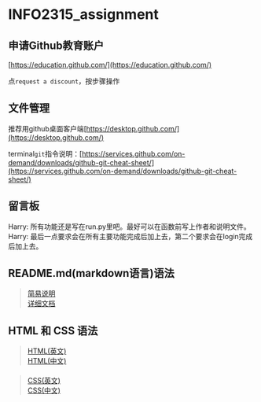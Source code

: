 # INFO2315_assignment

## 申请Github教育账户

[https://education.github.com/](https://education.github.com/)

点`request a discount`，按步骤操作

## 文件管理

推荐用github桌面客户端[https://desktop.github.com/](https://desktop.github.com/)

terminal`git`指令说明：[https://services.github.com/on-demand/downloads/github-git-cheat-sheet/](https://services.github.com/on-demand/downloads/github-git-cheat-sheet/)

## 留言板

Harry: 所有功能还是写在run.py里吧。最好可以在函数前写上作者和说明文件。  
Harry: 最后一点要求会在所有主要功能完成后加上去，第二个要求会在login完成后加上去。

## README.md(markdown语言)语法
> [简易说明](http://www.jianshu.com/p/q81RER)  
[详细文档](http://wowubuntu.com/markdown/)

## HTML 和 CSS 语法
> [HTML(英文)](https://www.w3schools.com/html/)  
[HTML(中文)](http://www.w3school.com.cn/html/)
####
> [CSS(英文)](https://www.w3schools.com/css/)  
[CSS(中文)](http://www.w3school.com.cn/css/index.asp)
